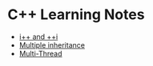 # C++ Learning Notes

- [i++ and ++i](i++_and_++i.md)
- [Multiple inheritance](multiple_inheritance/multiple_inheritance.md)
- [Multi-Thread](multithread/README.md)
